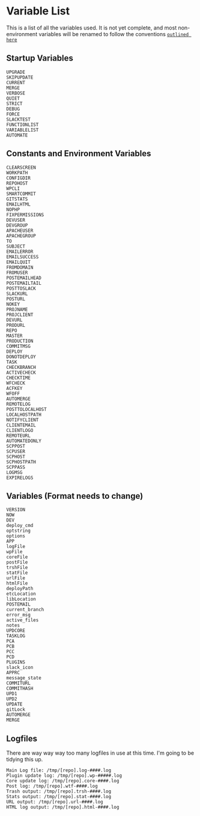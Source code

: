 # Variable List
This is a list of all the variables used. It is not yet complete, and most non-environment variables will be renamed to follow the conventions [`outlined here`](https://google.github.io/styleguide/shell.xml)

## Startup Variables
```
UPGRADE
SKIPUPDATE
CURRENT
MERGE
VERBOSE
QUIET
STRICT
DEBUG
FORCE
SLACKTEST
FUNCTIONLIST 
VARIABLELIST 
AUTOMATE
```

## Constants and Environment Variables
```
CLEARSCREEN
WORKPATH
CONFIGDIR
REPOHOST
WPCLI
SMARTCOMMIT
GITSTATS
EMAILHTML
NOPHP
FIXPERMISSIONS
DEVUSER
DEVGROUP
APACHEUSER
APACHEGROUP
TO
SUBJECT
EMAILERROR
EMAILSUCCESS       
EMAILQUIT
FROMDOMAIN
FROMUSER
POSTEMAILHEAD
POSTEMAILTAIL
POSTTOSLACK
SLACKURL
POSTURL
NOKEY
PROJNAME
PROJCLIENT
DEVURL
PRODURL
REPO
MASTER
PRODUCTION
COMMITMSG
DEPLOY
DONOTDEPLOY
TASK
CHECKBRANCH
ACTIVECHECK
CHECKTIME
WFCHECK
ACFKEY
WFOFF
AUTOMERGE
REMOTELOG 
POSTTOLOCALHOST 
LOCALHOSTPATH
NOTIFYCLIENT
CLIENTEMAIL
CLIENTLOGO
REMOTEURL
AUTOMATEDONLY
SCPPOST
SCPUSER
SCPHOST
SCPHOSTPATH
SCPPASS
LOGMSG
EXPIRELOGS
```

## Variables (Format needs to change)
```
VERSION
NOW
DEV
deploy_cmd
optstring
options
APP
logFile
wpFile
coreFile
postFile
trshFile
statFile
urlFile
htmlFile
deployPath
etcLocation
libLocation
POSTEMAIL
current_branch
error_msg
active_files
notes 
UPDCORE 
TASKLOG 
PCA
PCB
PCC
PCD
PLUGINS
slack_icon
APPRC
message_state
COMMITURL
COMMITHASH
UPD1
UPD2
UPDATE
gitLock
AUTOMERGE
MERGE
```

## Logfiles
There are way way way too many logfiles in use at this time. I'm going to be tidying this up.
````
Main Log file: /tmp/[repo].log-####.log
Plugin update log: /tmp/[repo].wp-#####.log
Core update log: /tmp/[repo].core-####.log
Post log: /tmp/[repo].wtf-####.log
Trash output: /tmp/[repo].trsh-####.log
Stats output: /tmp/[repo].stat-####.log
URL output: /tmp/[repo].url-####.log
HTML log output: /tmp/[repo].html-####.log
````
